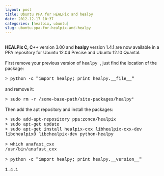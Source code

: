 ```yaml
---
layout: post
title: Ubuntu PPA for HEALPix and healpy
date: 2012-12-17 10:37
categories: [healpix, ubuntu]
slug: ubuntu-ppa-for-healpix-and-healpy
---
```


<br/>
<b>
 HEALPix C, C++
</b>
version 3.00 and
<b>
 healpy
</b>
version 1.4.1 are now available in a PPA repository for Ubuntu 12.04 Precise and Ubuntu 12.10 Quantal.
<br/>
<br/>
First remove your previous version of
<span style="font-family: Courier New, Courier, monospace;">
 healpy
</span>
, just find the location of the package:
<br/>
<br/>
<span style="font-family: Courier New, Courier, monospace;">
 &gt; python -c "import healpy; print healpy.__file__"
</span>
<br/>
<br/>
and remove it:
<br/>
<br/>
<span style="font-family: Courier New, Courier, monospace;">
 &gt; sudo rm -r /some-base-path/site-packages/healpy*
</span>
<br/>
<div style="font-family: 'Courier New', Courier, monospace;">
 <span style="font-family: Courier New, Courier, monospace;">
  <br/>
 </span>
</div>
<span style="font-family: inherit;">
 Then add the apt repository and install the packages:
</span>
<br/>
<div style="font-family: 'Courier New', Courier, monospace;">
 <span style="font-family: Courier New, Courier, monospace;">
  <br/>
 </span>
</div>
<span style="font-family: Courier New, Courier, monospace;">
 &gt; sudo add-apt-repository ppa:zonca/healpix
</span>
<br/>
<span style="font-family: Courier New, Courier, monospace;">
 &gt; sudo apt-get update
</span>
<br/>
<span style="font-family: Courier New, Courier, monospace;">
 &gt; sudo apt-get install healpix-cxx libhealpix-cxx-dev
</span>
<span style="font-family: 'Courier New', Courier, monospace;">
</span>
<span style="font-family: 'Courier New', Courier, monospace;">
 libchealpix0
</span>
<span style="font-family: 'Courier New', Courier, monospace;">
 libchealpix-dev python-healpy
</span>
<br/>
<br/>
<div>
 <div>
  <span style="font-family: Courier New, Courier, monospace;">
   &gt; which anafast_cxx
  </span>
 </div>
 <div>
  <span style="font-family: Courier New, Courier, monospace;">
   /usr/bin/anafast_cxx
  </span>
 </div>
</div>
<div>
 <span style="font-family: Courier New, Courier, monospace;">
 </span>
 <br/>
 <div>
  <span style="font-family: Courier New, Courier, monospace;">
   &gt; python -c "import healpy; print healpy.__version__"
  </span>
 </div>
 <span style="font-family: Courier New, Courier, monospace;">
 </span>
 <br/>
 <div>
  <span style="font-family: Courier New, Courier, monospace;">
   1.4.1
  </span>
 </div>
</div>
